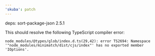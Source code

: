 ```yaml
---
'skuba': patch
---
```


deps: sort-package-json 2.5.1

This should resolve the following TypeScript compiler error:

```console
node_modules/@types/glob/index.d.ts(29,42): error TS2694: Namespace '"node_modules/minimatch/dist/cjs/index"' has no exported member 'IOptions'.
```
